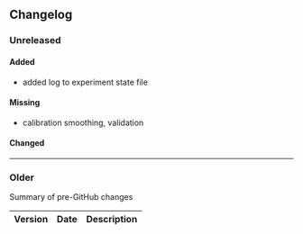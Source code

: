 ## Changelog

### Unreleased

#### Added

- added log to experiment state file

#### Missing

- calibration smoothing, validation

#### Changed

---

### Older
Summary of pre-GitHub changes

| Version | Date | Description |
| --- | --- | --- |












